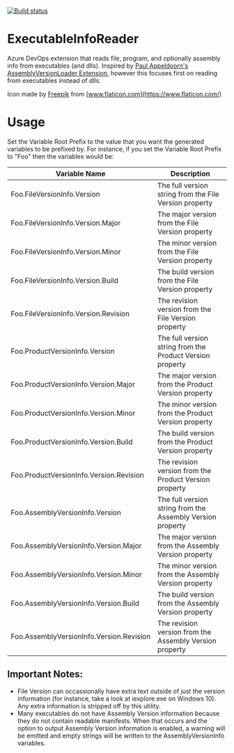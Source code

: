 [![Build status](https://dev.azure.com/ryanmorrisroepublic/DevOpsExtensions/_apis/build/status/ExecutableInfoReader)](https://dev.azure.com/ryanmorrisroepublic/DevOpsExtensions/_build/latest?definitionId=-1)

# ExecutableInfoReader
Azure DevOps extension that reads file, program, and optionally assembly info from executables (and dlls). Inspired by [Paul Appeldoorn's AssemblyVersionLoader Extension](https://github.com/appiepau/AssemblyVersionLoader), however this focuses first on reading from executables instead of dlls.

Icon made by [Freepik](https://www.flaticon.com/authors/freepik) from [www.flaticon.com](https://www.flaticon.com/)

# Usage
Set the Variable Root Prefix to the value that you want the generated variables to be prefixed by. For instance, if you set the Variable Root Prefix to "Foo" then the variables would be:

|Variable Name|Description|
|-------------|-----------|
|Foo.FileVersionInfo.Version|The full version string from the File Version property|
|Foo.FileVersionInfo.Version.Major|The major version from the File Version property|
|Foo.FileVersionInfo.Version.Minor|The minor version from the File Version property|
|Foo.FileVersionInfo.Version.Build|The build version from the File Version property|
|Foo.FileVersionInfo.Version.Revision|The revision version from the File Version property|
|Foo.ProductVersionInfo.Version|The full version string from the Product Version property|
|Foo.ProductVersionInfo.Version.Major|The major version from the Product Version property|
|Foo.ProductVersionInfo.Version.Minor|The minor version from the Product Version property|
|Foo.ProductVersionInfo.Version.Build|The build version from the Product Version property|
|Foo.ProductVersionInfo.Version.Revision|The revision version from the Product Version property|
|Foo.AssemblyVersionInfo.Version|The full version string from the Assembly Version property|
|Foo.AssemblyVersionInfo.Version.Major|The major version from the Assembly Version property|
|Foo.AssemblyVersionInfo.Version.Minor|The minor version from the Assembly Version property|
|Foo.AssemblyVersionInfo.Version.Build|The build version from the Assembly Version property|
|Foo.AssemblyVersionInfo.Version.Revision|The revision version from the Assembly Version property|

## Important Notes:
* File Version can occassionally have extra text outside of just the version information (for instance, take a look at iexplore.exe on Windows 10). Any extra information is stripped off by this utility. 
* Many executables do not have Assembly Version information because they do not contain readable manifests. When that occurs and the option to output Assembly Version information is enabled, a warning will be emitted and empty strings will be written to the AssemblyVersionInfo variables.
